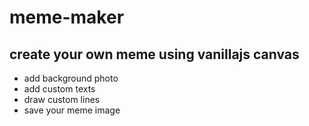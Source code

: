 # meme-maker

## create your own meme using vanillajs canvas

-   add background photo
-   add custom texts
-   draw custom lines
-   save your meme image
